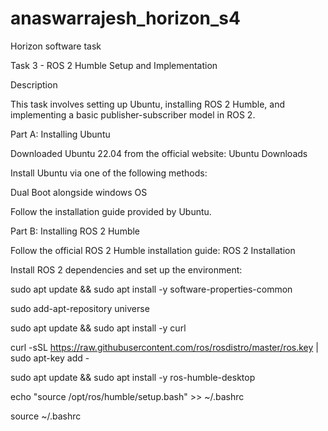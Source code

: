 # anaswarrajesh_horizon_s4
Horizon software task

Task 3 - ROS 2 Humble Setup and Implementation

Description

This task involves setting up Ubuntu, installing ROS 2 Humble, and implementing a basic publisher-subscriber model in ROS 2.

Part A: Installing Ubuntu

Downloaded Ubuntu 22.04 from the official website: Ubuntu Downloads

Install Ubuntu via one of the following methods:

Dual Boot alongside windows OS

Follow the installation guide provided by Ubuntu.

Part B: Installing ROS 2 Humble

Follow the official ROS 2 Humble installation guide: ROS 2 Installation

Install ROS 2 dependencies and set up the environment:

sudo apt update && sudo apt install -y software-properties-common

sudo add-apt-repository universe

sudo apt update && sudo apt install -y curl

curl -sSL https://raw.githubusercontent.com/ros/rosdistro/master/ros.key | sudo apt-key add -

sudo apt update && sudo apt install -y ros-humble-desktop

echo "source /opt/ros/humble/setup.bash" >> ~/.bashrc

source ~/.bashrc

